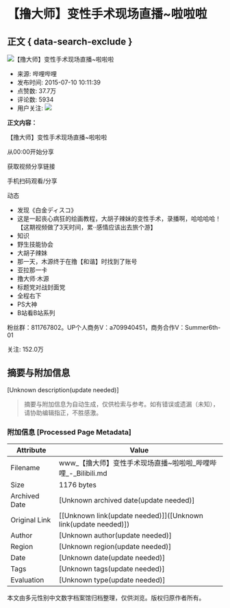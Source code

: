 # 【撸大师】变性手术现场直播~啦啦啦

## 正文 { data-search-exclude }


![【撸大师】变性手术现场直播~啦啦啦](https://i1.hdslb.com/bfs/archive/0e653e7d90390f12d130f766bb26578a4d91e6c9.jpg@518w_290h_1c_!web-video-share-cover.webp)

- 来源: 哔哩哔哩
- 发布时间: 2015-07-10 10:11:39
- 点赞数: 37.7万
- 评论数: 5934
- 用户关注: ![](//i1.hdslb.com/bfs/face/04275c8071dde26a8df0775c97095ce612cc2c8c.jpg@96w.webp)

**正文内容：**

【撸大师】变性手术现场直播~啦啦啦

从00:00开始分享

获取视频分享链接

手机扫码观看/分享

动态

- 发现《白金ディスコ》
- 这是一起丧心病狂的绘画教程，大胡子辣妹的变性手术，录播啊，哈哈哈哈！【这期视频做了3天时间，累··感情应该出去旅个游】
- 知识
- 野生技能协会
- 大胡子辣妹
- 那一天，木源终于在撸【和谐】时找到了账号
- 亚拉那一卡
- 撸大师·木源
- 标题党对战封面党
- 全程右下
- PS大神
- B站看B站系列

粉丝群：811767802。UP个人商务V：a709940451，商务合作V：Summer6th-01

关注: 152.0万
<!-- tcd_original_link https://www.bilibili.com/video/av2553204 -->


## 摘要与附加信息

<!-- tcd_abstract -->
[Unknown description(update needed)]
<!-- tcd_abstract_end -->

> 摘要与附加信息为自动生成，仅供检索与参考。如有错误或遗漏（未知），请协助编辑指正，不胜感激。

### 附加信息 [Processed Page Metadata]

| Attribute       | Value                                  |
|-----------------|----------------------------------------|
| Filename        | www_【撸大师】变性手术现场直播~啦啦啦_哔哩哔哩_-_Bilibili.md                             |
| Size            | 1176 bytes                           |
| Archived Date   | [Unknown archived date(update needed)]                             |
| Original Link   | [[Unknown link(update needed)]]([Unknown link(update needed)])                       |
| Author          | [Unknown author(update needed)]                               |
| Region          | [Unknown region(update needed)]                               |
| Date            | [Unknown date(update needed)]                                 |
| Tags            | [Unknown tags(update needed)]                                 |
| Evaluation            | [Unknown type(update needed)]                                 |
<!-- tcd_table_end -->

本文由多元性别中文数字档案馆归档整理，仅供浏览。版权归原作者所有。

